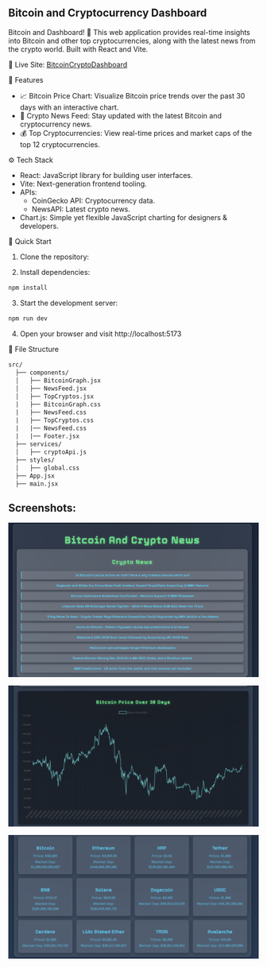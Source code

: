 ## Bitcoin and Cryptocurrency Dashboard

Bitcoin and Dashboard! 🚀 This web application provides real-time insights into Bitcoin and other top cryptocurrencies, along with the latest news from the crypto world. Built with React and Vite.

🔗 Live Site: [BitcoinCryptoDashboard](https://bitcoincryptodashboard.netlify.app/)

🌟 Features

- 📈 Bitcoin Price Chart: Visualize Bitcoin price trends over the past 30 days with an interactive chart.
- 📰 Crypto News Feed: Stay updated with the latest Bitcoin and cryptocurrency news.
- 💰 Top Cryptocurrencies: View real-time prices and market caps of the top 12 cryptocurrencies.

⚙️ Tech Stack

- React: JavaScript library for building user interfaces.
- Vite: Next-generation frontend tooling.
- APIs: 
   - CoinGecko API: Cryptocurrency data.
   - NewsAPI: Latest crypto news.
- Chart.js: Simple yet flexible JavaScript charting for designers & developers.

🚀 Quick Start

1. Clone the repository:

2. Install dependencies:

```bash
npm install
```

3. Start the development server:

```bash
npm run dev
```
4. Open your browser and visit http://localhost:5173

📂 File Structure
```
src/
  ├── components/
  │   ├── BitcoinGraph.jsx
  │   ├── NewsFeed.jsx
  │   ├── TopCryptos.jsx
  |   ├── BitcoinGraph.css
  |   ├── NewsFeed.css
  |   ├── TopCryptos.css
  |   |── NewsFeed.css
  |   |── Footer.jsx
  ├── services/
  │   ├── cryptoApi.js
  ├── styles/
  │   ├── global.css
  ├── App.jsx
  ├── main.jsx

```
## Screenshots:

![image](/src/assets/news.png)

![image](/src/assets/chart.png)

![image](/src/assets/topmovers.png)